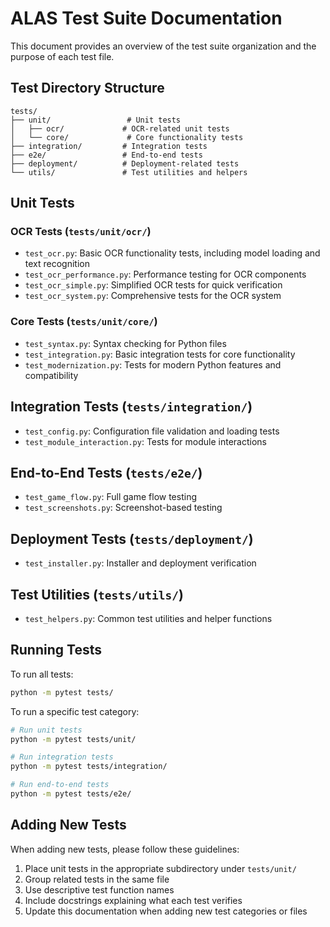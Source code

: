 # ALAS Test Suite Documentation

This document provides an overview of the test suite organization and the purpose of each test file.

## Test Directory Structure

```
tests/
├── unit/                 # Unit tests
│   ├── ocr/             # OCR-related unit tests
│   └── core/             # Core functionality tests
├── integration/         # Integration tests
├── e2e/                 # End-to-end tests
├── deployment/          # Deployment-related tests
└── utils/               # Test utilities and helpers
```

## Unit Tests

### OCR Tests (`tests/unit/ocr/`)

- `test_ocr.py`: Basic OCR functionality tests, including model loading and text recognition
- `test_ocr_performance.py`: Performance testing for OCR components
- `test_ocr_simple.py`: Simplified OCR tests for quick verification
- `test_ocr_system.py`: Comprehensive tests for the OCR system

### Core Tests (`tests/unit/core/`)

- `test_syntax.py`: Syntax checking for Python files
- `test_integration.py`: Basic integration tests for core functionality
- `test_modernization.py`: Tests for modern Python features and compatibility

## Integration Tests (`tests/integration/`)

- `test_config.py`: Configuration file validation and loading tests
- `test_module_interaction.py`: Tests for module interactions

## End-to-End Tests (`tests/e2e/`)

- `test_game_flow.py`: Full game flow testing
- `test_screenshots.py`: Screenshot-based testing

## Deployment Tests (`tests/deployment/`)

- `test_installer.py`: Installer and deployment verification

## Test Utilities (`tests/utils/`)

- `test_helpers.py`: Common test utilities and helper functions

## Running Tests

To run all tests:

```bash
python -m pytest tests/
```

To run a specific test category:

```bash
# Run unit tests
python -m pytest tests/unit/

# Run integration tests
python -m pytest tests/integration/

# Run end-to-end tests
python -m pytest tests/e2e/
```

## Adding New Tests

When adding new tests, please follow these guidelines:

1. Place unit tests in the appropriate subdirectory under `tests/unit/`
2. Group related tests in the same file
3. Use descriptive test function names
4. Include docstrings explaining what each test verifies
5. Update this documentation when adding new test categories or files
